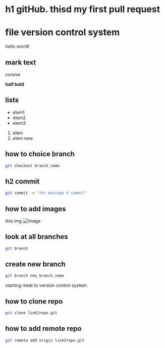 # h1 gitHub. thisd my first pull request

# file version control system
hello world!


## mark text
*cursive*

**half bold**

## lists

* elem1
* elem2
* elem3


1. elem
2. elem new

## how to choice branch

```sh
git checkout branch_name
```

## h2 commit

```sh
git commit -m "txt message 4 commit"
```

## how to add images
this img
![image](side_files/OUQLRYMXG.avif)

## look at all branches

```sh
git branch
```

## create new branch

```sh
git branch new_branch_name
```

starting meat to  version control system.

## how to clone repo

```sh
git clone link2repo.git
```

## how to add remote repo

```sh
git remote add origin link2repo.git
```
